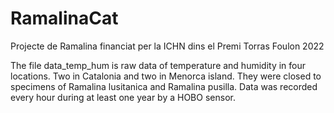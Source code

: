 # RamalinaCat
Projecte de Ramalina financiat per la ICHN dins el Premi Torras Foulon 2022

The file data_temp_hum is raw data of temperature and humidity in four locations. Two in Catalonia and two in Menorca island. They were closed to specimens of Ramalina lusitanica and Ramalina pusilla. Data was recorded every hour during at least one year by a HOBO sensor.
